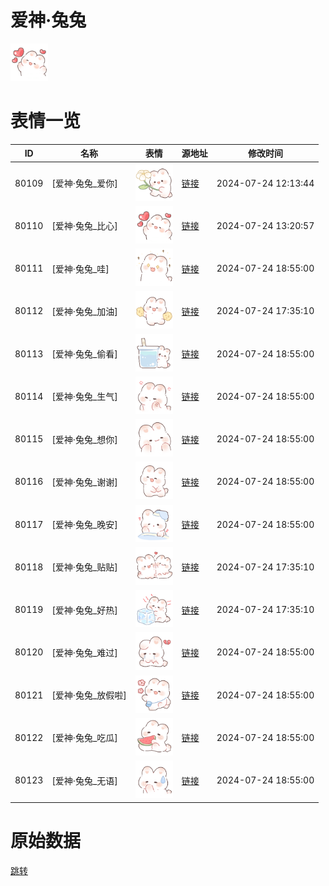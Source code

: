 # 爱神·兔兔

<img src="./cover.png" height="60" alt="cover" />

# 表情一览

|ID|名称|表情|源地址|修改时间|
|----|----|----|----|----|
|80109|[爱神·兔兔_爱你]|<img src="./pic/080109_%5B爱神·兔兔_爱你%5D.png" height="60" alt="爱你"/>|[链接](https://i0.hdslb.com/bfs/garb/891b935baba3a8f7ff5442ddec237d9064ef2727.png)|2024-07-24 12:13:44|
|80110|[爱神·兔兔_比心]|<img src="./pic/080110_%5B爱神·兔兔_比心%5D.png" height="60" alt="比心"/>|[链接](https://i0.hdslb.com/bfs/garb/a22bce6c3256d5a46a90c58f90f459c5c91bf027.png)|2024-07-24 13:20:57|
|80111|[爱神·兔兔_哇]|<img src="./pic/080111_%5B爱神·兔兔_哇%5D.png" height="60" alt="哇"/>|[链接](https://i0.hdslb.com/bfs/garb/36f67727f48b92a444cddca10d8c65cbca4844a3.png)|2024-07-24 18:55:00|
|80112|[爱神·兔兔_加油]|<img src="./pic/080112_%5B爱神·兔兔_加油%5D.png" height="60" alt="加油"/>|[链接](https://i0.hdslb.com/bfs/garb/9f17b5b282ce3be5954d37a608636714f46c6e52.png)|2024-07-24 17:35:10|
|80113|[爱神·兔兔_偷看]|<img src="./pic/080113_%5B爱神·兔兔_偷看%5D.png" height="60" alt="偷看"/>|[链接](https://i0.hdslb.com/bfs/garb/86a2b89b8b466125c48fde610e38cf1d7bd3515e.png)|2024-07-24 18:55:00|
|80114|[爱神·兔兔_生气]|<img src="./pic/080114_%5B爱神·兔兔_生气%5D.png" height="60" alt="生气"/>|[链接](https://i0.hdslb.com/bfs/garb/72f3c1a4e9de8a50db0943820677339b8827a8b7.png)|2024-07-24 18:55:00|
|80115|[爱神·兔兔_想你]|<img src="./pic/080115_%5B爱神·兔兔_想你%5D.png" height="60" alt="想你"/>|[链接](https://i0.hdslb.com/bfs/garb/30c7d96fd0d303cce8026cc2c6c2bab8c2883f19.png)|2024-07-24 18:55:00|
|80116|[爱神·兔兔_谢谢]|<img src="./pic/080116_%5B爱神·兔兔_谢谢%5D.png" height="60" alt="谢谢"/>|[链接](https://i0.hdslb.com/bfs/garb/15a740ac5fd67db03dffdcd685400fec0791e158.png)|2024-07-24 18:55:00|
|80117|[爱神·兔兔_晚安]|<img src="./pic/080117_%5B爱神·兔兔_晚安%5D.png" height="60" alt="晚安"/>|[链接](https://i0.hdslb.com/bfs/garb/2d962b155de3516000c36a2e87bacc367f363bea.png)|2024-07-24 18:55:00|
|80118|[爱神·兔兔_贴贴]|<img src="./pic/080118_%5B爱神·兔兔_贴贴%5D.png" height="60" alt="贴贴"/>|[链接](https://i0.hdslb.com/bfs/garb/85e1f9cb88f254b93f8b48fb7f480891869f6fcc.png)|2024-07-24 17:35:10|
|80119|[爱神·兔兔_好热]|<img src="./pic/080119_%5B爱神·兔兔_好热%5D.png" height="60" alt="好热"/>|[链接](https://i0.hdslb.com/bfs/garb/69ae19fe9cca9ce7de62011d8056c7fa486e9b35.png)|2024-07-24 17:35:10|
|80120|[爱神·兔兔_难过]|<img src="./pic/080120_%5B爱神·兔兔_难过%5D.png" height="60" alt="难过"/>|[链接](https://i0.hdslb.com/bfs/garb/3b5450d924034ef238605c4416f84ae05f86760c.png)|2024-07-24 18:55:00|
|80121|[爱神·兔兔_放假啦]|<img src="./pic/080121_%5B爱神·兔兔_放假啦%5D.png" height="60" alt="放假啦"/>|[链接](https://i0.hdslb.com/bfs/garb/8913c33ebc770bee322bf26c9efc063d7ed44aef.png)|2024-07-24 18:55:00|
|80122|[爱神·兔兔_吃瓜]|<img src="./pic/080122_%5B爱神·兔兔_吃瓜%5D.png" height="60" alt="吃瓜"/>|[链接](https://i0.hdslb.com/bfs/garb/e00447cf4dc80f6bc9fddd3ffabbf21420a69dc4.png)|2024-07-24 18:55:00|
|80123|[爱神·兔兔_无语]|<img src="./pic/080123_%5B爱神·兔兔_无语%5D.png" height="60" alt="无语"/>|[链接](https://i0.hdslb.com/bfs/garb/b0ef4ee38764476862049759fd5765d2d183b314.png)|2024-07-24 18:55:00|

# 原始数据

[跳转](./raw.json)


